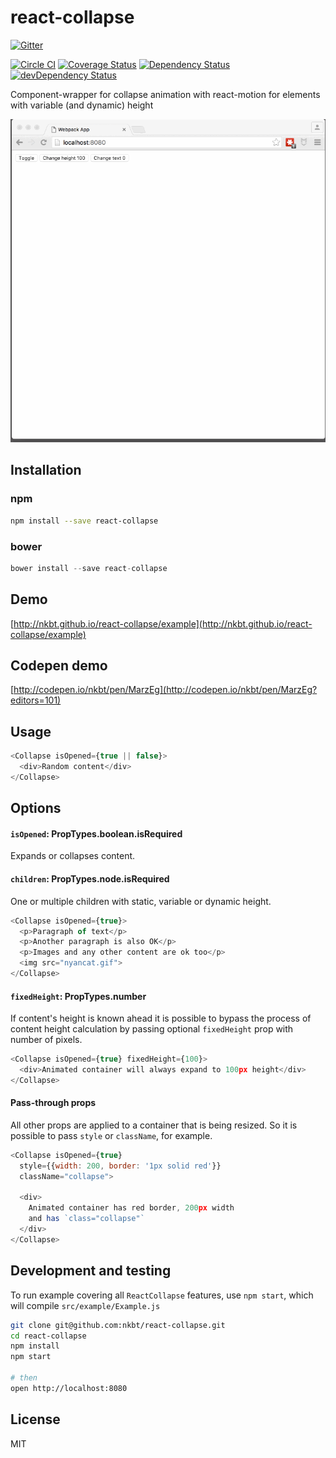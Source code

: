 # react-collapse

[![Gitter](https://badges.gitter.im/Join%20Chat.svg)](https://gitter.im/nkbt/help)

[![Circle CI](https://circleci.com/gh/nkbt/react-collapse.svg?style=svg)](https://circleci.com/gh/nkbt/react-collapse)
[![Coverage Status](https://coveralls.io/repos/nkbt/react-collapse/badge.svg?branch=master)](https://coveralls.io/r/nkbt/react-collapse?branch=master)
[![Dependency Status](https://david-dm.org/nkbt/react-collapse.svg)](https://david-dm.org/nkbt/react-collapse)
[![devDependency Status](https://david-dm.org/nkbt/react-collapse/dev-status.svg)](https://david-dm.org/nkbt/react-collapse#info=devDependencies)

Component-wrapper for collapse animation with react-motion for elements with variable (and dynamic) height


![React Collapse](src/example/react-collapse.gif)


## Installation

### npm

```sh
npm install --save react-collapse
```

### bower

```js
bower install --save react-collapse
```

## Demo

[http://nkbt.github.io/react-collapse/example](http://nkbt.github.io/react-collapse/example)

## Codepen demo

[http://codepen.io/nkbt/pen/MarzEg](http://codepen.io/nkbt/pen/MarzEg?editors=101)

## Usage

```js
<Collapse isOpened={true || false}>
  <div>Random content</div>
</Collapse>
```


## Options


#### `isOpened`: PropTypes.boolean.isRequired

Expands or collapses content.


#### `children`: PropTypes.node.isRequired

One or multiple children with static, variable or dynamic height.

```js
<Collapse isOpened={true}>
  <p>Paragraph of text</p>
  <p>Another paragraph is also OK</p>
  <p>Images and any other content are ok too</p>
  <img src="nyancat.gif">
</Collapse>
```


#### `fixedHeight`: PropTypes.number

If content's height is known ahead it is possible to bypass the process of content height calculation by passing optional `fixedHeight` prop with number of pixels.

```js
<Collapse isOpened={true} fixedHeight={100}>
  <div>Animated container will always expand to 100px height</div>
</Collapse>
```

#### Pass-through props

All other props are applied to a container that is being resized. So it is possible to pass `style` or `className`, for example.

```js
<Collapse isOpened={true}
  style={{width: 200, border: '1px solid red'}}
  className="collapse">

  <div>
    Animated container has red border, 200px width
    and has `class="collapse"`
  </div>
</Collapse>
```



## Development and testing

To run example covering all `ReactCollapse` features, use `npm start`, which will compile `src/example/Example.js`

```bash
git clone git@github.com:nkbt/react-collapse.git
cd react-collapse
npm install
npm start

# then
open http://localhost:8080
```

## License

MIT
